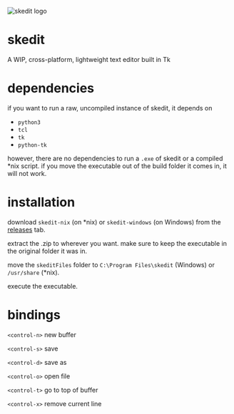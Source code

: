 ![skedit logo](https://i.imgur.com/NlYbBSJ.png)


# skedit
A WIP, cross-platform, lightweight text editor built in Tk

# dependencies

if you want to run a raw, uncompiled instance of skedit, it depends on

* `python3`
* `tcl`
* `tk`
* `python-tk`

however, there are no dependencies to run a `.exe` of skedit or a compiled *nix script.
if you move the executable out of the build folder it comes in, it will not work.

# installation

download `skedit-nix` (on *nix) or `skedit-windows` (on Windows) from the [releases](https://github.com/smhsketch/skedit/releases) tab.

extract the .zip to wherever you want. make sure to keep the executable in the original folder it was in.

move the `skeditFiles` folder to `C:\Program Files\skedit` (Windows) or `/usr/share` (*nix).

execute the executable.

# bindings

`<control-n>` new buffer

`<control-s>` save

`<control-d>` save as

`<control-o>` open file

`<control-t>` go to top of buffer

`<control-x>` remove current line